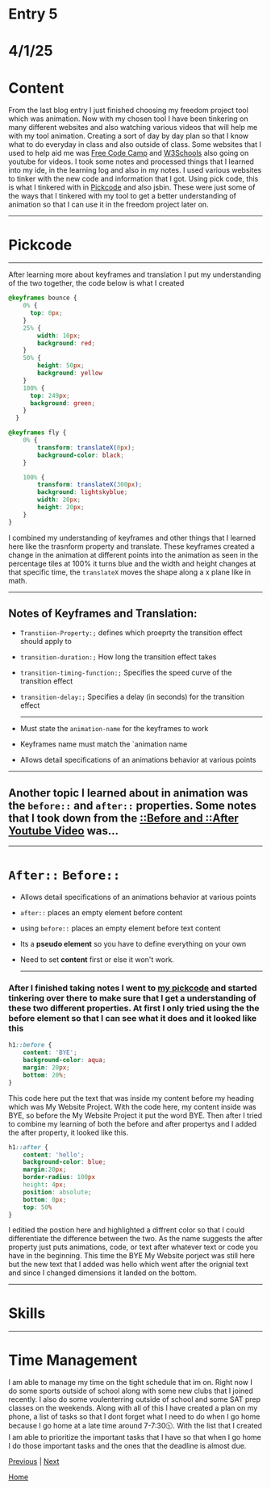 # Entry 5
# 4/1/25

# Content
From the last blog entry I just finished choosing my freedom project tool which was animation. Now with my chosen tool I have been tinkering on many different websites and also watching various videos that will help me with my tool animation. Creating a sort of day by day plan so that I know what to do everyday in class and also outside of class. Some websites that I used to help aid me was [Free Code Camp](https://www.freecodecamp.org/learn/responsive-web-design/applied-visual-design/use-the-css-transform-property-skewx-to-skew-an-element-along-the-x-axis) and [W3Schools](https://www.w3schools.com/) also going on youtube for videos. I took some notes and processed things that I learned into my ide, in the learning log and also in my notes. I used various websites to tinker with the new code and information that I got. Using pick code, this is what I tinkered with in [Pickcode](https://app.pickcode.io/project/cm8rnww353pjx13zd9bvggzu7) and also jsbin. These were just some of the ways that I tinkered with my tool to get a better understanding of animation so that I can use it in the freedom project later on. 

---
# Pickcode 

---

After learning more about keyframes and translation I put my understanding of the two together, the code below is what I created  

```CSS
@keyframes bounce {
    0% {
      top: 0px;
    }
    25% {
        width: 10px;
        background: red;
    }
    50% {
        height: 50px;
        background: yellow
    }
    100% {
      top: 249px;
      background: green;
    }
  }

@keyframes fly {
    0% {
        transform: translateX(0px);
        background-color: black;
    }

    100% {
        transform: translateX(300px);
        background: lightskyblue;
        width: 20px;
        height: 20px;
    }
}
```
I combined my understanding of keyframes and other things that I learned here like the trasnform property and translate. These keyframes created a change in the animation at different points into the animation as seen in the percentage tiles at 100% it turns blue and the width and height changes at that specific time, the `translateX` moves the shape along a x plane like in math. 

--- 

## Notes of Keyframes and Translation: 
* `Transtiion-Property:;` defines which proeprty the transition effect should apply to
* `transition-duration:;` How long the transition effect takes
* `transition-timing-function:;` Specifies the speed curve of the transition effect
* `transition-delay:;` 	Specifies a delay (in seconds) for the transition effect

  ---
  
* Must state the `animation-name` for the keyframes to work
* Keyframes name must match the `animation name
* Allows detail specifications of an animations behavior at various points

---

## Another topic I learned about in animation was the `before::` and `after::` properties. Some notes that I took down from the [::Before and ::After Youtube Video](https://www.youtube.com/watch?v=dIUOWdwwZBw) was...

--- 

# `After::` `Before::`

* Allows detail specifications of an animations behavior at various points
* `after::` places an empty element before content
* using `before::` places an empty element before text content
* Its a **pseudo element** so you have to define everything on your own
* Need to set **content** first or else it won't work.

  ---

 ### After I finished taking notes I went to [my pickcode](https://app.pickcode.io/project/cm8ndgdil1jmp12gzhk3pgw0j) and started tinkering over there to make sure that I get a understanding of these two different properties. At first I only tried using the the before element so that I can see what it does and it looked like this

```CSS
h1::before {
    content: 'BYE';
    background-color: aqua;
    margin: 20px; 
    bottom: 20%; 
}
```
This code here put the text that was inside my content before my heading which was My Website Project. With the code here, my content inside was BYE, so before the My Website Project it put the word BYE. Then after I tried to combine my learning of both the before and after propertys and I added the after property, it looked like this. 

```CSS
h1::after {
    content: 'hello';
    background-color: blue;
    margin:20px;
    border-radius: 100px
    height: 4px;
    position: absolute;
    bottom: 0px;
    top: 50%
}
```
I editied the postion here and highlighted a diffrent color so that I could differentiate the difference between the two. As the name suggests the after property just puts animations, code, or text after whatever text or code you have in the beginning. This time the BYE My Website porject was still here but the new text that I added was hello which went after the orignial text and since I changed dimensions it landed on the bottom. 

---

# Skills 

---

# Time Management
I am able to manage my time on the tight schedule that im on. Right now I do some sports outside of school along with some new clubs that I joined recently. I also do some voulenterring outside of school and some SAT prep classes on the weekends. Along with all of this I have created a plan on my phone, a list of tasks so that I dont forget what I need to do when I go home because I go home at a late time around 7-7:30🕥. With the list that I created I am able to prioritize the important tasks that I have so that when I go home I do those important tasks and the ones that the deadline is almost due. 



[Previous](entry04.md) | [Next](entry06.md)

[Home](../README.md)
